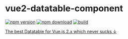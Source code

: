 # vue2-datatable-component

[![npm version][npm-v-img]][npm-url]
[![npm download][npm-dl-img]][npm-url]
[![build][build-img]][build-url]

[The best Datatable for Vue.js 2.x which never sucks ↓](README)

[npm-url]: https://www.npmjs.com/package/vue2-datatable-component
[npm-v-img]: https://img.shields.io/npm/v/vue2-datatable-component.svg
[npm-dl-img]: https://img.shields.io/npm/dm/vue2-datatable-component.svg
[build-img]: https://travis-ci.org/OneWayTech/vue2-datatable.svg?branch=master
[build-url]: https://travis-ci.org/OneWayTech/vue2-datatable
